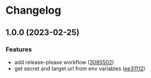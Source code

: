 # Changelog

## 1.0.0 (2023-02-25)


### Features

* add release-please workflow ([3085502](https://github.com/Antvirf/webhook-forwarder-go/commit/3085502f4e4c41b13159e422e48e180a597e7f75))
* get secret and target url from env variables ([ee31112](https://github.com/Antvirf/webhook-forwarder-go/commit/ee31112d3db68b01f238a8ef36e02ded5669d5d5))

